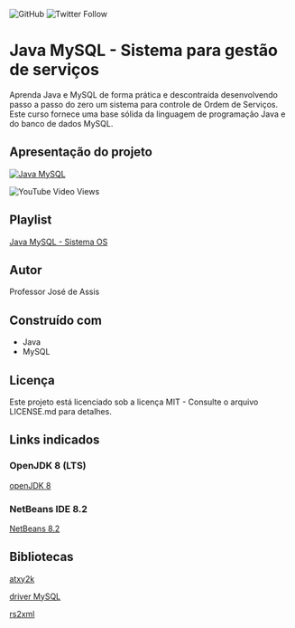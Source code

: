 ![GitHub](https://img.shields.io/github/license/professorjosedeassis/infoX)
![Twitter Follow](https://img.shields.io/twitter/follow/joseassis?label=Seguir&style=social)
# Java MySQL - Sistema para gestão de serviços
Aprenda Java e MySQL de forma prática e descontraída desenvolvendo passo a passo do zero um sistema para controle de Ordem de Serviços. Este curso fornece uma base sólida da linguagem de programação Java e do banco de dados MySQL.
## Apresentação do projeto

[![Java MySQL](https://img.youtube.com/vi/eA4WjjkzK3c/0.jpg)](https://youtu.be/eA4WjjkzK3c "Apresentação do projeto")


![YouTube Video Views](https://img.shields.io/youtube/views/eA4WjjkzK3c?style=social)

## Playlist
[Java MySQL - Sistema OS](https://www.youtube.com/playlist?list=PLbEOwbQR9lqxsTusvu8wfkUECrmcV81MU)
## Autor
Professor José de Assis
## Construído com
* Java
* MySQL
## Licença
Este projeto está licenciado sob a licença MIT - Consulte o arquivo LICENSE.md para detalhes.
## Links indicados
### OpenJDK 8 (LTS)
[openJDK 8](https://adoptopenjdk.net/)
### NetBeans IDE 8.2
[NetBeans 8.2](https://netbeans-ide.informer.com/8.2/)

## Bibliotecas

[atxy2k](http://atxy2k.github.io/RestrictedTextField/)

[driver MySQL](https://dev.mysql.com/downloads/connector/j/)

[rs2xml](https://sourceforge.net/projects/finalangelsanddemons/files/rs2xml.jar/download)
